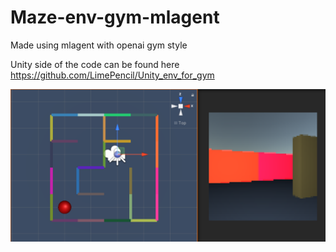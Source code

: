# Maze-env-gym-mlagent

Made using mlagent with openai gym style

Unity side of the code can be found here https://github.com/LimePencil/Unity_env_for_gym

![](example_pic.png)